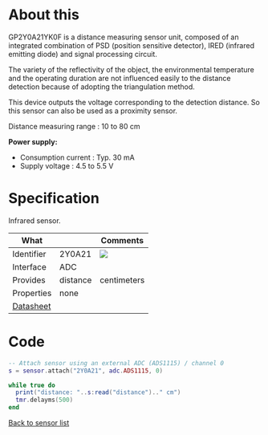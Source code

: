 # About this

GP2Y0A21YK0F is a distance measuring sensor unit, composed of an integrated combination of PSD (position sensitive detector), IRED (infrared emitting diode) and signal processing circuit.

The variety of the reflectivity of the object, the environmental temperature and the operating duration are not influenced easily to the distance detection because of adopting the triangulation method.

This device outputs the voltage corresponding to the detection distance. So this sensor can also be used as a proximity sensor.

Distance measuring range : 10 to 80 cm

**Power supply:**

* Consumption current : Typ. 30 mA
* Supply voltage : 4.5 to 5.5 V

# Specification

Infrared sensor.

| What         |             | Comments                   |
|--------------|-------------|----------------------------|
| Identifier   | 2Y0A21      | ![](http://git.whitecatboard.org/GP2Y0A21YK.jpg)            |
| Interface    | ADC         |                            |
| Provides     | distance    | centimeters                |
| Properties   | none        |                            |
| [Datasheet](http://www.socle-tech.com/doc/IC%20Channel%20Product/Sensors/Distance%20Measuring%20Sensor/Analog%20Output/gp2y0a21yk_e.pdf)    |             |                            |


# Code

```lua
-- Attach sensor using an external ADC (ADS1115) / channel 0
s = sensor.attach("2Y0A21", adc.ADS1115, 0)

while true do
  print("distance: "..s:read("distance").." cm")
  tmr.delayms(500)
end
```

[Back to sensor list](./Sensor-module#supported-sensors)
